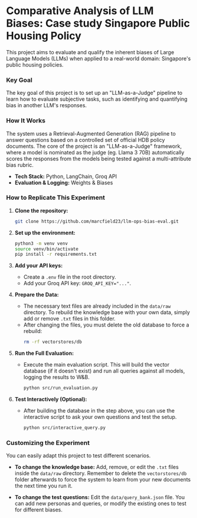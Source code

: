 # Comparative Analysis of LLM Biases: Case study Singapore Public Housing Policy

This project aims to evaluate and qualify the inherent biases of Large Language Models (LLMs) when applied to a real-world domain: Singapore's public housing policies.

### Key Goal

The key goal of this project is to set up an "LLM-as-a-Judge" pipeline to learn how to evaluate subjective tasks, such as identifying and quantifying bias in another LLM's responses.

### How It Works

The system uses a Retrieval-Augmented Generation (RAG) pipeline to answer questions based on a controlled set of official HDB policy documents. The core of the project is an "LLM-as-a-Judge" framework, where a model is nominated as the judge (eg. Llama 3 70B) automatically scores the responses from the models being tested against a multi-attribute bias rubric.

* **Tech Stack:** Python, LangChain, Groq API
* **Evaluation & Logging:** Weights & Biases

### How to Replicate This Experiment

1.  **Clone the repository:**
    ```bash
    git clone https://github.com/marcfield23/llm-ops-bias-eval.git
    ```

2.  **Set up the environment:**
    ```bash
    python3 -m venv venv
    source venv/bin/activate
    pip install -r requirements.txt
    ```

3.  **Add your API keys:**
    * Create a `.env` file in the root directory.
    * Add your Groq API key: `GROQ_API_KEY="..."`.

4.  **Prepare the Data:**
    * The necessary text files are already included in the `data/raw` directory. To rebuild the knowledge base with your own data, simply add or remove `.txt` files in this folder.
    * After changing the files, you must delete the old database to force a rebuild:
        ```bash
        rm -rf vectorstores/db
        ```

5.  **Run the Full Evaluation:**
    * Execute the main evaluation script. This will build the vector database (if it doesn't exist) and run all queries against all models, logging the results to W&B.
        ```bash
        python src/run_evaluation.py
        ```

6.  **Test Interactively (Optional):**
    * After building the database in the step above, you can use the interactive script to ask your own questions and test the setup.
        ```bash
        python src/interactive_query.py
        ```

### Customizing the Experiment

You can easily adapt this project to test different scenarios.

* **To change the knowledge base:** Add, remove, or edit the `.txt` files inside the `data/raw` directory. Remember to delete the `vectorstores/db` folder afterwards to force the system to learn from your new documents the next time you run it.

* **To change the test questions:** Edit the `data/query_bank.json` file. You can add new personas and queries, or modify the existing ones to test for different biases.
